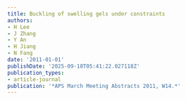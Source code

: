 ```yaml
---
title: Buckling of swelling gels under constraints
authors:
- H Lee
- J Zhang
- Y An
- H Jiang
- N Fang
date: '2011-01-01'
publishDate: '2025-09-18T05:41:22.027118Z'
publication_types:
- article-journal
publication: '*APS March Meeting Abstracts 2011, W14.*'
---
```

